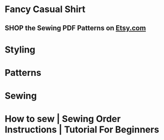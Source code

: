 # Fancy Casual Shirt

## SHOP the Sewing PDF Patterns on [Etsy.com](https://www.etsy.com/ca/listing/1231041182/fancy-casual-striped-shirt-front-back)

<picture src="Casual Shirt_01.jpg" alt="Casual Shirt_01"></picture>

# Styling

<picture src="Casual Shirt_02.jpg" alt="Casual Shirt_02"></picture>

<picture src="Casual Shirt_03.jpg" alt="Casual Shirt_03"></picture>

<picture src="Casual Shirt_04.jpg" alt="Casual Shirt_04"></picture>

# Patterns

<picture src="Casual Shirt_05.jpg" alt="Casual Shirt_05"></picture>

<picture src="Casual Shirt_06.png" alt="Casual Shirt_06"></picture>

# Sewing

<picture src="Casual Shirt_09.jpg" alt="Casual Shirt_09"></picture>

<picture src="Casual Shirt_07.jpg" alt="Casual Shirt_07"></picture>

<picture src="Casual Shirt_08.jpg" alt="Casual Shirt_08"></picture>

# How to sew | Sewing Order Instructions | Tutorial For Beginners

<youtube embedId="2Aijq-sUC_M"></youtube>

